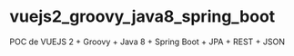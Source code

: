 # vuejs2_groovy_java8_spring_boot
POC de VUEJS 2 + Groovy + Java 8 + Spring Boot + JPA + REST + JSON
